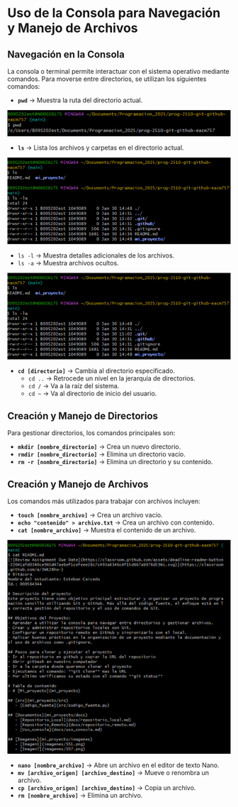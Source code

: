 # Uso de la Consola para Navegación y Manejo de Archivos

## Navegación en la Consola
La consola o terminal permite interactuar con el sistema operativo mediante comandos. Para moverse entre directorios, se utilizan los siguientes comandos:

- **`pwd`** → Muestra la ruta del directorio actual.

![alt text](../imagenes/SS9.png)

- **`ls`** → Lista los archivos y carpetas en el directorio actual.

![alt text](../imagenes/SS10.png)

  - `ls -l` → Muestra detalles adicionales de los archivos.
  - `ls -a` → Muestra archivos ocultos.

  ![alt text](../imagenes/SS10.png)

- **`cd [directorio]`** → Cambia al directorio especificado.
  - `cd ..` → Retrocede un nivel en la jerarquía de directorios.
  - `cd /` → Va a la raíz del sistema.
  - `cd ~` → Va al directorio de inicio del usuario.

## Creación y Manejo de Directorios
Para gestionar directorios, los comandos principales son:

- **`mkdir [nombre_directorio]`** → Crea un nuevo directorio.
- **`rmdir [nombre_directorio]`** → Elimina un directorio vacío.
- **`rm -r [nombre_directorio]`** → Elimina un directorio y su contenido.

## Creación y Manejo de Archivos
Los comandos más utilizados para trabajar con archivos incluyen:

- **`touch [nombre_archivo]`** → Crea un archivo vacío.
- **`echo "contenido" > archivo.txt`** → Crea un archivo con contenido.
- **`cat [nombre_archivo]`** → Muestra el contenido de un archivo.

![alt text](../imagenes/SS11.png)

- **`nano [nombre_archivo]`** → Abre un archivo en el editor de texto Nano.
- **`mv [archivo_origen] [archivo_destino]`** → Mueve o renombra un archivo.
- **`cp [archivo_origen] [archivo_destino]`** → Copia un archivo.
- **`rm [nombre_archivo]`** → Elimina un archivo.




